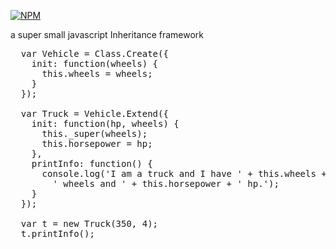 [![NPM](https://nodei.co/npm/@bonnie/class.png?downloads=true)](https://nodei.co/npm/@bonnie/class/)

a super small javascript Inheritance framework 

<pre>
  var Vehicle = Class.Create({
    init: function(wheels) {
      this.wheels = wheels;
    }
  });

  var Truck = Vehicle.Extend({
    init: function(hp, wheels) {
      this._super(wheels);
      this.horsepower = hp;
    },
    printInfo: function() {
      console.log('I am a truck and I have ' + this.wheels +
        ' wheels and ' + this.horsepower + ' hp.');
    }
  });
  
  var t = new Truck(350, 4);
  t.printInfo();
</pre>

